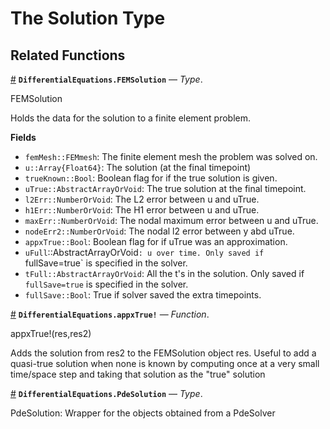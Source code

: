 
<a id='The-Solution-Type-1'></a>

# The Solution Type


<a id='Related-Functions-1'></a>

## Related Functions

<a id='DifferentialEquations.FEMSolution' href='#DifferentialEquations.FEMSolution'>#</a>
**`DifferentialEquations.FEMSolution`** &mdash; *Type*.



FEMSolution

Holds the data for the solution to a finite element problem.

**Fields**

  * `femMesh::FEMmesh`: The finite element mesh the problem was solved on.
  * `u::Array{Float64}`: The solution (at the final timepoint)
  * `trueKnown::Bool`: Boolean flag for if the true solution is given.
  * `uTrue::AbstractArrayOrVoid`: The true solution at the final timepoint.
  * `l2Err::NumberOrVoid`: The L2 error between u and uTrue.
  * `h1Err::NumberOrVoid`: The H1 error between u and uTrue.
  * `maxErr::NumberOrVoid`: The nodal maximum error between u and uTrue.
  * `nodeErr2::NumberOrVoid`: The nodal l2 error between y abd uTrue.
  * `appxTrue::Bool`: Boolean flag for if uTrue was an approximation.
  * `uFull`::AbstractArrayOrVoid`: u over time. Only saved if `fullSave=true` is specified in the solver.
  * `tFull::AbstractArrayOrVoid`: All the t's in the solution. Only saved if `fullSave=true` is specified in the solver.
  * `fullSave::Bool`: True if solver saved the extra timepoints.

<a id='DifferentialEquations.appxTrue!' href='#DifferentialEquations.appxTrue!'>#</a>
**`DifferentialEquations.appxTrue!`** &mdash; *Function*.



appxTrue!(res,res2)

Adds the solution from res2 to the FEMSolution object res. Useful to add a quasi-true solution when none is known by computing once at a very small time/space step and taking that solution as the "true" solution

<a id='DifferentialEquations.PdeSolution' href='#DifferentialEquations.PdeSolution'>#</a>
**`DifferentialEquations.PdeSolution`** &mdash; *Type*.



PdeSolution: Wrapper for the objects obtained from a PdeSolver

